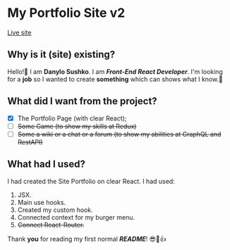# My Portfolio Site v2

[Live site](https://danylosus.github.io/portfolio-site-v2/)

## Why is it (site) existing?

Hello!:wave:
I am **Danylo Sushko**. I am **_Front-End React Developer_**.
I'm looking for a **job** so I wanted to create **something** which can shows what I know.:cowboy_hat_face:

## What did I want from the project?

- [x] The Portfolio Page (with clear React);
- [ ] ~~Some Game (to show my skills at Redux)~~
- [ ] ~~Some a wiki or a chat or a forum (to show my abilities at GraphQL and RestAPI)~~

## What had I used?

I had created the Site Portfolio on clear React.
I had used:
  1. JSX.
  2. Main use hooks.
  3. Created my custom hook.
  4. Connected context for my burger menu.
  5. ~~Connect React-Router.~~

Thank **you** for reading my first normal **_README_**! :sunglasses::call_me_hand::thumbsup:
